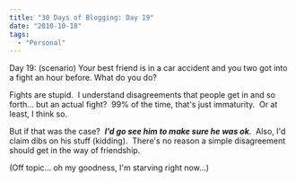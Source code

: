 ```yaml
---
title: "30 Days of Blogging: Day 19"
date: "2010-10-18"
tags:
  - "Personal"
---
```


Day 19: (scenario) Your best friend is in a car accident and you two got into a fight an hour before. What do you do?

Fights are stupid.  I understand disagreements that people get in and so forth... but an actual fight?  99% of the time, that's just immaturity.  Or at least, I think so.

But if that was the case?  _**I'd go see him to make sure he was ok**_.  Also, I'd claim dibs on his stuff (kidding).  There's no reason a simple disagreement should get in the way of friendship.

(Off topic... oh my goodness, I'm starving right now...)
